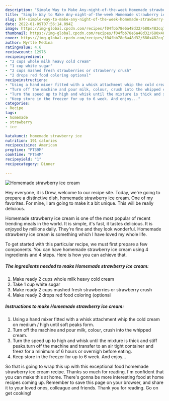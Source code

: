 ```yaml
---
description: "Simple Way to Make Any-night-of-the-week Homemade strawberry ice cream"
title: "Simple Way to Make Any-night-of-the-week Homemade strawberry ice cream"
slug: 974-simple-way-to-make-any-night-of-the-week-homemade-strawberry-ice-cream
date: 2022-01-09T07:56:14.094Z
image: https://img-global.cpcdn.com/recipes/f04fbb78e6a48d32/680x482cq70/homemade-strawberry-ice-cream-recipe-main-photo.jpg
thumbnail: https://img-global.cpcdn.com/recipes/f04fbb78e6a48d32/680x482cq70/homemade-strawberry-ice-cream-recipe-main-photo.jpg
cover: https://img-global.cpcdn.com/recipes/f04fbb78e6a48d32/680x482cq70/homemade-strawberry-ice-cream-recipe-main-photo.jpg
author: Myrtle Medina
ratingvalue: 4.6
reviewcount: 12976
recipeingredient:
- "2 cups whole milk heavy cold cream"
- "1 cup white sugar"
- "2 cups mashed fresh strawberries or strawberry crush"
- "2 drops red food coloring optional"
recipeinstructions:
- "Using a hand mixer fitted with a whisk attachment whip the cold cream on medium / high until soft peaks form."
- "Turn off the machine and pour milk, colour, crush into the whipped cream."
- "Turn the speed up to high and whisk until the mixture is thick and stiff peaks.turn off the machine and transfer to an air tight container and freez for a minimum of 6 hours or overnigh before eating."
- "Keep store in the freezer for up to 6 week. And enjoy..."
categories:
- Recipe
tags:
- homemade
- strawberry
- ice

katakunci: homemade strawberry ice 
nutrition: 191 calories
recipecuisine: American
preptime: "PT39M"
cooktime: "PT54M"
recipeyield: "1"
recipecategory: Dinner

---
```



![Homemade strawberry ice cream](https://img-global.cpcdn.com/recipes/f04fbb78e6a48d32/680x482cq70/homemade-strawberry-ice-cream-recipe-main-photo.jpg)

Hey everyone, it is Drew, welcome to our recipe site. Today, we're going to prepare a distinctive dish, homemade strawberry ice cream. One of my favorites. For mine, I am going to make it a bit unique. This will be really delicious.

Homemade strawberry ice cream is one of the most popular of recent trending meals in the world. It is simple, it's fast, it tastes delicious. It is enjoyed by millions daily. They're fine and they look wonderful. Homemade strawberry ice cream is something which I have loved my whole life.




To get started with this particular recipe, we must first prepare a few components. You can have homemade strawberry ice cream using 4 ingredients and 4 steps. Here is how you can achieve that.

<!--inarticleads1-->

##### The ingredients needed to make Homemade strawberry ice cream:

1. Make ready 2 cups whole milk heavy cold cream
1. Take 1 cup white sugar
1. Make ready 2 cups mashed fresh strawberries or strawberry crush
1. Make ready 2 drops red food coloring (optional




<!--inarticleads2-->

##### Instructions to make Homemade strawberry ice cream:

1. Using a hand mixer fitted with a whisk attachment whip the cold cream on medium / high until soft peaks form.
1. Turn off the machine and pour milk, colour, crush into the whipped cream.
1. Turn the speed up to high and whisk until the mixture is thick and stiff peaks.turn off the machine and transfer to an air tight container and freez for a minimum of 6 hours or overnigh before eating.
1. Keep store in the freezer for up to 6 week. And enjoy...




So that is going to wrap this up with this exceptional food homemade strawberry ice cream recipe. Thanks so much for reading. I'm confident that you can make this at home. There's gonna be more interesting food at home recipes coming up. Remember to save this page on your browser, and share it to your loved ones, colleague and friends. Thank you for reading. Go on get cooking!

